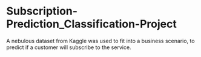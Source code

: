 # Subscription-Prediction_Classification-Project
A nebulous dataset from Kaggle was used to fit into a business scenario, to predict if a customer will subscribe to the service.
